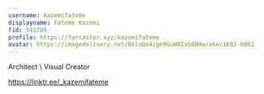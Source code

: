 ```yaml
---
username: kazemifateme
displayname: Fateme Kazemi
fid: 541789
profile: https://farcaster.xyz/kazemifateme
avatar: https://imagedelivery.net/BXluQx4ige9GuW0Ia56BHw/a6ec1692-b861-4977-e53c-d20a75747900/rectcrop3
---
```

Architect \ Visual Creator  
  
https://linktr.ee/_kazemifateme  
